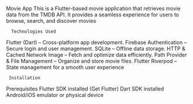 Movie App
This is a Flutter-based movie application that retrieves movie data from the TMDB API. It provides a seamless experience for users to browse, search, and discover movies
      
      
      Technologies Used
Flutter (Dart) – Cross-platform app development.
Firebase Authentication – Secure login and user management.
SQLite – Offline data storage.
HTTP & Cached Network Image – Fetch and optimize data efficiently.
Path Provider & File Management – Organize and store movie files.
Flutter Riverpod – State management for a smooth user experience


     Installation
Prerequisites
Flutter SDK installed (Get Flutter)
Dart SDK installed
Android/iOS emulator or physical device
